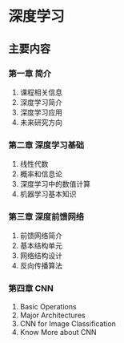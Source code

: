 # 深度学习
## 主要内容
### 第一章 简介
1. 课程相关信息
2. 深度学习简介
3. 深度学习应用
4. 未来研究方向

### 第二章 深度学习基础
1. 线性代数
2. 概率和信息论
3. 深度学习中的数值计算
4. 机器学习基本知识

### 第三章 深度前馈网络
1. 前馈网络简介
2. 基本结构单元
3. 网络结构设计
4. 反向传播算法

### 第四章 CNN
1. Basic Operations
2. Major Architectures
3. CNN for Image Classification
4. Know More about CNN
